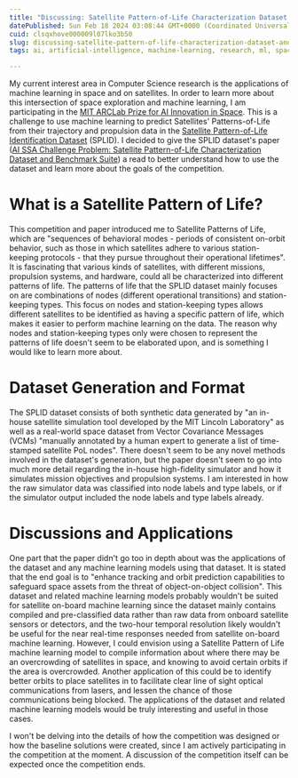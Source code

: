 ```yaml
---
title: "Discussing: Satellite Pattern-of-Life Characterization Dataset and Benchmark Suite"
datePublished: Sun Feb 18 2024 03:08:44 GMT+0000 (Coordinated Universal Time)
cuid: clsqxhove000009l07lko3b50
slug: discussing-satellite-pattern-of-life-characterization-dataset-and-benchmark-suite
tags: ai, artificial-intelligence, machine-learning, research, ml, space, satellite, paper-review, dataset-for-machine-learning

---
```


My current interest area in Computer Science research is the applications of machine learning in space and on satellites. In order to learn more about this intersection of space exploration and machine learning, I am participating in the [MIT ARCLab Prize for AI Innovation in Space](https://aeroastro.mit.edu/news-impact/mit-arclab-prize-for-space-ai-innovation/). This is a challenge to use machine learning to predict Satellites' Patterns-of-Life from their trajectory and propulsion data in the [Satellite Pattern-of-Life Identification Dataset](https://github.com/ARCLab-MIT/splid-devkit) (SPLID). I decided to give the SPLID dataset's paper ([AI SSA Challenge Problem: Satellite Pattern-of-Life Characterization Dataset and Benchmark Suite](https://www.researchgate.net/publication/374083350_AI_SSA_Challenge_Problem_Satellite_Pattern-of-Life_Characterization_Dataset_and_Benchmark_Suite)) a read to better understand how to use the dataset and learn more about the goals of the competition.

# What is a Satellite Pattern of Life?

This competition and paper introduced me to Satellite Patterns of Life, which are "sequences of behavioral modes - periods of consistent on-orbit behavior, such as those in which satellites adhere to various station-keeping protocols - that they pursue throughout their operational lifetimes". It is fascinating that various kinds of satellites, with different missions, propulsion systems, and hardware, could all be characterized into different patterns of life. The patterns of life that the SPLID dataset mainly focuses on are combinations of nodes (different operational transitions) and station-keeping types. This focus on nodes and station-keeping types allows different satellites to be identified as having a specific pattern of life, which makes it easier to perform machine learning on the data. The reason why nodes and station-keeping types only were chosen to represent the patterns of life doesn't seem to be elaborated upon, and is something I would like to learn more about.

# Dataset Generation and Format

The SPLID dataset consists of both synthetic data generated by "an in-house satellite simulation tool developed by the MIT Lincoln Laboratory" as well as a real-world space dataset from Vector Covariance Messages (VCMs) "manually annotated by a human expert to generate a list of time-stamped satellite PoL nodes". There doesn't seem to be any novel methods involved in the dataset's generation, but the paper doesn't seem to go into much more detail regarding the in-house high-fidelity simulator and how it simulates mission objectives and propulsion systems. I am interested in how the raw simulator data was classified into node labels and type labels, or if the simulator output included the node labels and type labels already.

# Discussions and Applications

One part that the paper didn't go too in depth about was the applications of the dataset and any machine learning models using that dataset. It is stated that the end goal is to "enhance tracking and orbit prediction capabilities to safeguard space assets from the threat of object-on-object collision". This dataset and related machine learning models probably wouldn't be suited for satellite on-board machine learning since the dataset mainly contains compiled and pre-classified data rather than raw data from onboard satellite sensors or detectors, and the two-hour temporal resolution likely wouldn't be useful for the near real-time responses needed from satellite on-board machine learning. However, I could envision using a Satellite Pattern of Life machine learning model to compile information about where there may be an overcrowding of satellites in space, and knowing to avoid certain orbits if the area is overcrowded. Another application of this could be to identify better orbits to place satellites in to facilitate clear line of sight optical communications from lasers, and lessen the chance of those communications being blocked. The applications of the dataset and related machine learning models would be truly interesting and useful in those cases.

I won't be delving into the details of how the competition was designed or how the baseline solutions were created, since I am actively participating in the competition at the moment. A discussion of the competition itself can be expected once the competition ends.